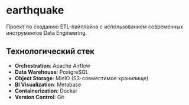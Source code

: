 # earthquake
Проект по созданию ETL-пайплайна с использованием современных инструментов Data Engineering.
## Технологический стек
- **Orchestration**: Apache Airflow
- **Data Warehouse**: PostgreSQL
- **Object Storage**: MinIO (S3-совместимое хранилище)
- **BI Visualization**: Metabase
- **Containerization**: Docker
- **Version Control**: Git

